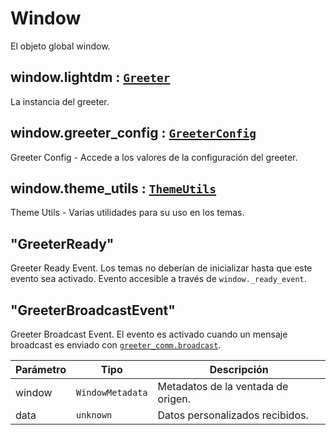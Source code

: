 # Window
El objeto global window.

## window.lightdm : [<code>Greeter</code>](Greeter.html)
La instancia del greeter.

## window.greeter\_config : [<code>GreeterConfig</code>](GreeterConfig.html)
Greeter Config - Accede a los valores de la configuración del greeter.

## window.theme\_utils : [<code>ThemeUtils</code>](ThemeUtils.html)
Theme Utils - Varias utilidades para su uso en los temas.

## "GreeterReady"
Greeter Ready Event. Los temas no deberían de inicializar hasta que este evento
sea activado. Evento accesible a través de `window._ready_event`.

## "GreeterBroadcastEvent"
Greeter Broadcast Event. El evento es activado cuando un mensaje broadcast es
enviado con [`greeter_comm.broadcast`](GreeterComm.html#greeter-comm-broadcast).

| Parámetro | Tipo | Descripción |
| --------- | ---- | ----------- |
| window | <code>WindowMetadata</code> | Metadatos de la ventada de origen. |
| data | <code>unknown</code> | Datos personalizados recibidos. |
